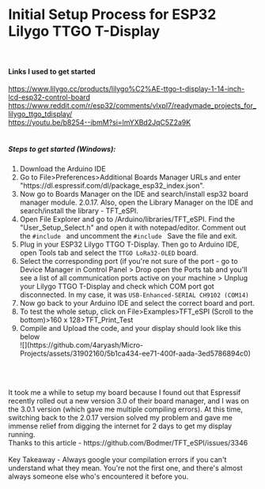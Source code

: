 # Initial Setup Process for ESP32 Lilygo TTGO T-Display
<br>

#### Links I used to get started
https://www.lilygo.cc/products/lilygo%C2%AE-ttgo-t-display-1-14-inch-lcd-esp32-control-board <br>
https://www.reddit.com/r/esp32/comments/vlxpl7/readymade_projects_for_lilygo_ttgo_tdisplay/ <br>
https://youtu.be/b8254--ibmM?si=lmYXBd2JqC5Z2a9K<br> <br>

##### Steps to get started (Windows):
<ol>
  <li>Download the Arduino IDE</li>
  <li>Go to File>Preferences>Additional Boards Manager URLs and enter "https://dl.espressif.com/dl/package_esp32_index.json".</li>
  <li>Now go to Boards Manager on the IDE and search/install esp32 board manager module. 2.0.17. Also, open the Library Manager on the IDE and search/install the library - TFT_eSPI.</li>
  <li>Open File Explorer and go to /Arduino/libraries/TFT_eSPI. Find the "User_Setup_Select.h" and open it with notepad/editor. Comment out the <code>#include <User_Setup.h></code> and uncomment the <code>#include <User_Setups/Setup25_TTGO_T_Display.h></code> Save the file and exit.</li>
  <li>Plug in your ESP32 Lilygo TTGO T-Display. Then go to Arduino IDE, open Tools tab and select the <code>TTGO LoRa32-OLED</code> board.</li>
  <li>Select the corresponding port (if you're not sure of the port - go to Device Manager in Control Panel > Drop open the Ports tab and you'll see a list of all communication ports active on your machine > Unplug your Lilygo TTGO T-Display and check which COM port got disconnected. In my case, it was <code>USB-Enhanced-SERIAL CH9102 (COM14)</code></li>
  <li>Now go back to your Arduino IDE and select the correct board and port.</li>
  <li>To test the whole setup, click on File>Examples>TFT_eSPI (Scroll to the bottom)>160 x 128>TFT_Print_Test</li>
  <li>Compile and Upload the code, and your display should look like this below</li>
  ![](https://github.com/4aryash/Micro-Projects/assets/31902160/5b1ca434-ee71-400f-aada-3ed5786894c0)
</ol> <br><br>

<p>It took me a while to setup my board because I found out that Espressif recently rolled out a new version 3.0 of their board manager, and I was on the 3.0.1 version (which gave me multiple compiling errors).
At this time, switching back to the 2.0.17 version solved my problem and gave me immense relief from digging the internet for 2 days to get my display running. <br>
Thanks to this article - https://github.com/Bodmer/TFT_eSPI/issues/3346
<br><br>
Key Takeaway - Always google your compilation errors if you can't understand what they mean. You're not the first one, and there's almost always someone else who's encountered it before you.
</p> <br>
